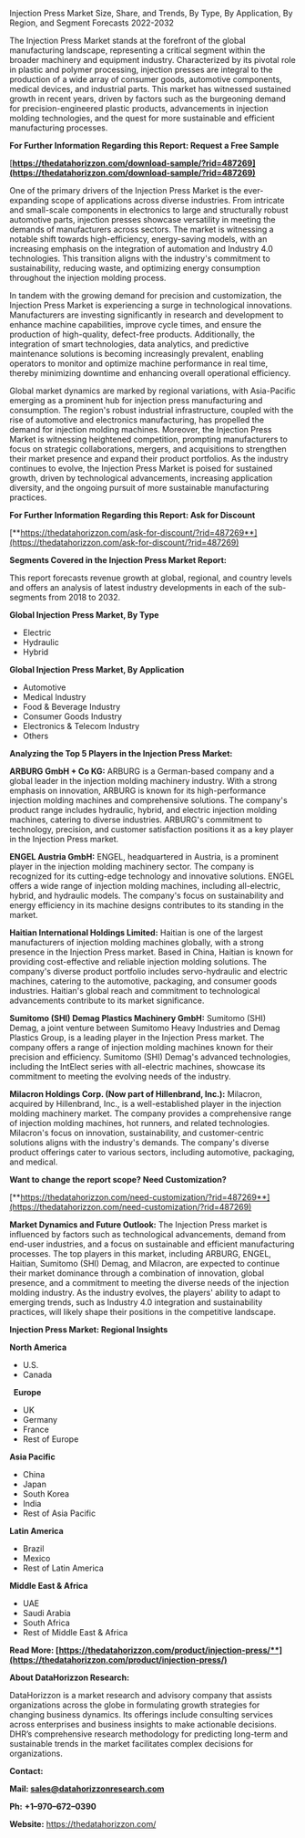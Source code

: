 ﻿Injection Press Market Size, Share, and Trends, By Type, By Application, By Region, and Segment Forecasts 2022-2032

The Injection Press Market stands at the forefront of the global manufacturing landscape, representing a critical segment within the broader machinery and equipment industry. Characterized by its pivotal role in plastic and polymer processing, injection presses are integral to the production of a wide array of consumer goods, automotive components, medical devices, and industrial parts. This market has witnessed sustained growth in recent years, driven by factors such as the burgeoning demand for precision-engineered plastic products, advancements in injection molding technologies, and the quest for more sustainable and efficient manufacturing processes.

**For Further Information Regarding this Report: Request a Free Sample**

[**https://thedatahorizzon.com/download-sample/?rid=487269](https://thedatahorizzon.com/download-sample/?rid=487269)** 

One of the primary drivers of the Injection Press Market is the ever-expanding scope of applications across diverse industries. From intricate and small-scale components in electronics to large and structurally robust automotive parts, injection presses showcase versatility in meeting the demands of manufacturers across sectors. The market is witnessing a notable shift towards high-efficiency, energy-saving models, with an increasing emphasis on the integration of automation and Industry 4.0 technologies. This transition aligns with the industry's commitment to sustainability, reducing waste, and optimizing energy consumption throughout the injection molding process.

In tandem with the growing demand for precision and customization, the Injection Press Market is experiencing a surge in technological innovations. Manufacturers are investing significantly in research and development to enhance machine capabilities, improve cycle times, and ensure the production of high-quality, defect-free products. Additionally, the integration of smart technologies, data analytics, and predictive maintenance solutions is becoming increasingly prevalent, enabling operators to monitor and optimize machine performance in real time, thereby minimizing downtime and enhancing overall operational efficiency.

Global market dynamics are marked by regional variations, with Asia-Pacific emerging as a prominent hub for injection press manufacturing and consumption. The region's robust industrial infrastructure, coupled with the rise of automotive and electronics manufacturing, has propelled the demand for injection molding machines. Moreover, the Injection Press Market is witnessing heightened competition, prompting manufacturers to focus on strategic collaborations, mergers, and acquisitions to strengthen their market presence and expand their product portfolios. As the industry continues to evolve, the Injection Press Market is poised for sustained growth, driven by technological advancements, increasing application diversity, and the ongoing pursuit of more sustainable manufacturing practices.

**For Further Information Regarding this Report: Ask for Discount**

[**https://thedatahorizzon.com/ask-for-discount/?rid=487269**](https://thedatahorizzon.com/ask-for-discount/?rid=487269)

**Segments Covered in the Injection Press Market Report:**

This report forecasts revenue growth at global, regional, and country levels and offers an analysis of latest industry developments in each of the sub-segments from 2018 to 2032.

**Global Injection Press Market, By Type**

- Electric
- Hydraulic
- Hybrid

**Global Injection Press Market, By Application**

- Automotive
- Medical Industry
- Food & Beverage Industry
- Consumer Goods Industry
- Electronics & Telecom Industry
- Others


**Analyzing the Top 5 Players in the Injection Press Market:**

**ARBURG GmbH + Co KG:** ARBURG is a German-based company and a global leader in the injection molding machinery industry. With a strong emphasis on innovation, ARBURG is known for its high-performance injection molding machines and comprehensive solutions. The company's product range includes hydraulic, hybrid, and electric injection molding machines, catering to diverse industries. ARBURG's commitment to technology, precision, and customer satisfaction positions it as a key player in the Injection Press market.

**ENGEL Austria GmbH:** ENGEL, headquartered in Austria, is a prominent player in the injection molding machinery sector. The company is recognized for its cutting-edge technology and innovative solutions. ENGEL offers a wide range of injection molding machines, including all-electric, hybrid, and hydraulic models. The company's focus on sustainability and energy efficiency in its machine designs contributes to its standing in the market.

**Haitian International Holdings Limited:** Haitian is one of the largest manufacturers of injection molding machines globally, with a strong presence in the Injection Press market. Based in China, Haitian is known for providing cost-effective and reliable injection molding solutions. The company's diverse product portfolio includes servo-hydraulic and electric machines, catering to the automotive, packaging, and consumer goods industries. Haitian's global reach and commitment to technological advancements contribute to its market significance.

**Sumitomo (SHI) Demag Plastics Machinery GmbH:** Sumitomo (SHI) Demag, a joint venture between Sumitomo Heavy Industries and Demag Plastics Group, is a leading player in the Injection Press market. The company offers a range of injection molding machines known for their precision and efficiency. Sumitomo (SHI) Demag's advanced technologies, including the IntElect series with all-electric machines, showcase its commitment to meeting the evolving needs of the industry.

**Milacron Holdings Corp. (Now part of Hillenbrand, Inc.):** Milacron, acquired by Hillenbrand, Inc., is a well-established player in the injection molding machinery market. The company provides a comprehensive range of injection molding machines, hot runners, and related technologies. Milacron's focus on innovation, sustainability, and customer-centric solutions aligns with the industry's demands. The company's diverse product offerings cater to various sectors, including automotive, packaging, and medical.

**Want to change the report scope? Need Customization?**

[**https://thedatahorizzon.com/need-customization/?rid=487269**](https://thedatahorizzon.com/need-customization/?rid=487269)

**Market Dynamics and Future Outlook:** The Injection Press market is influenced by factors such as technological advancements, demand from end-user industries, and a focus on sustainable and efficient manufacturing processes. The top players in this market, including ARBURG, ENGEL, Haitian, Sumitomo (SHI) Demag, and Milacron, are expected to continue their market dominance through a combination of innovation, global presence, and a commitment to meeting the diverse needs of the injection molding industry. As the industry evolves, the players' ability to adapt to emerging trends, such as Industry 4.0 integration and sustainability practices, will likely shape their positions in the competitive landscape.

**Injection Press Market: Regional Insights**

**North America**

- U.S.
- Canada

` `**Europe**

- UK
- Germany
- France
- Rest of Europe

**Asia Pacific**

- China
- Japan
- South Korea
- India
- Rest of Asia Pacific

**Latin America**

- Brazil
- Mexico
- Rest of Latin America

**Middle East & Africa**

- UAE
- Saudi Arabia
- South Africa
- Rest of Middle East & Africa

**Read More: [https://thedatahorizzon.com/product/injection-press/**](https://thedatahorizzon.com/product/injection-press/)**

**About DataHorizzon Research:**

DataHorizzon is a market research and advisory company that assists organizations across the globe in formulating growth strategies for changing business dynamics. Its offerings include consulting services across enterprises and business insights to make actionable decisions. DHR’s comprehensive research methodology for predicting long-term and sustainable trends in the market facilitates complex decisions for organizations.

**Contact:**

**Mail: <sales@datahorizzonresearch.com>**

**Ph:** **+1–970–672–0390**

**Website:** <https://thedatahorizzon.com/>


